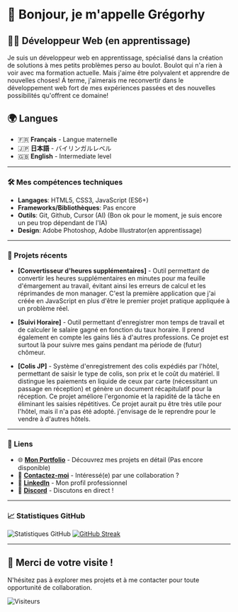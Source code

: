 # 👋 Bonjour, je m'appelle Grégorhy

## 👨‍💻 Développeur Web (en apprentissage)

Je suis un développeur web en apprentissage, spécialisé dans la création de solutions à mes petits problèmes perso au boulot. Boulot qui n'a rien à voir avec ma formation actuelle. Mais j'aime être polyvalent et apprendre de nouvelles choses! Á terme, j'aimerais me reconvertir dans le développement web fort de mes expériences passées et des nouvelles possibilités qu'offrent ce domaine!

## 🌍 Langues

- 🇫🇷 **Français** - Langue maternelle
- 🇯🇵 **日本語** - バイリンガルレベル
- 🇬🇧 **English** - Intermediate level

---

### 🛠️ Mes compétences techniques

- **Langages**: HTML5, CSS3, JavaScript (ES6+)
- **Frameworks/Bibliothèques**: Pas encore
- **Outils**: Git, Github, Cursor (AI) (Bon ok pour le moment, je suis encore un peu trop dépendant de l'IA)
- **Design**: Adobe Photoshop, Adobe Illustrator(en apprentissage)

---

### 🚀 Projets récents

- **[Convertisseur d'heures supplémentaires]** - Outil permettant de convertir les heures supplémentaires en minutes pour ma feuille d'émargement au travail, évitant ainsi les erreurs de calcul et les réprimandes de mon manager. C'est la première application que j'ai créée en JavaScript en plus d'être le premier projet pratique appliquée à un problème réel.

- **[Suivi Horaire]** - Outil permettant d'enregistrer mon temps de travail et de calculer le salaire gagné en fonction du taux horaire. Il prend également en compte les gains liés à d'autres professions. Ce projet est surtout là pour suivre mes gains pendant ma période de (futur) chômeur.

- **[Colis JP]** - Système d'enregistrement des colis expédiés par l'hôtel, permettant de saisir le type de colis, son prix et le coût du matériel. Il distingue les paiements en liquide de ceux par carte (nécessitant un passage en réception) et génère un document récapitulatif pour la réception. Ce projet améliore l'ergonomie et la rapidité de la tâche en éliminant les saisies répétitives. Ce projet aurait pu être très utile pour l'hôtel, mais il n'a pas été adopté. j'envisage de le reprendre pour le vendre à d'autres hôtels.

---

### 🔗 Liens

- 🌐 **[Mon Portfolio](https://votre-portfolio.com)** - Découvrez mes projets en détail (Pas encore disponible)
- 📧 **[Contactez-moi](mailto:gadrea_88@yahoo.fr)** - Intéressé(e) par une collaboration ?
- 💼 **[LinkedIn](https://www.linkedin.com/in/gr%C3%A9gorhy-adr%C3%A9a-a58227154?utm_source=share&utm_campaign=share_via&utm_content=profile&utm_medium=android_app)** - Mon profil professionnel
- 💬 **[Discord](https://discord.gg/RcjYnYn)** - Discutons en direct !

---

### 📈 Statistiques GitHub

![Statistiques GitHub](https://github-readme-stats.vercel.app/api?username=GAdrea&show_icons=true&theme=radical)
[![GitHub Streak](https://streak-stats.demolab.com/?user=GAdrea)](https://git.io/streak-stats)

---

## 🙏 Merci de votre visite !

N'hésitez pas à explorer mes projets et à me contacter pour toute opportunité de collaboration.

![Visiteurs](https://visitor-badge.glitch.me/badge?page_id=GAdrea.GAdrea)
